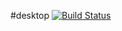 #desktop [![Build Status](https://travis-ci.org/lutak-srce/desktop.svg)](https://travis-ci.org/lutak-srce/desktop)
